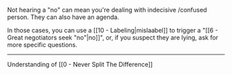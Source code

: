 Not hearing a "no" can mean you're dealing with indecisive /confused person. They can also have an agenda.

In those cases, you can use a [[10 - Labeling|mislaabel]] to trigger a "[[6 - Great negotiators seek "no"|no]]", or, if you suspect they are lying, ask for more specific questions.

---

Understanding of [[0 - Never Split The Difference]]
